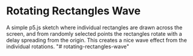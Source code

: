# Rotating Rectangles Wave

A simple p5.js sketch where individual rectangles are drawn across the screen, and from randomly selected points the rectangles rotate with a delay spreading from the origin. This creates a nice wave effect from the individual rotations. "# rotating-rectangles-wave" 
